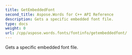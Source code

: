 ```yaml
---
title: GetEmbeddedFont
second_title: Aspose.Words for C++ API Reference
description: Gets a specific embedded font file. 
type: docs
weight: 0
url: /cpp/aspose.words.fonts/fontinfo/getembeddedfont/
---
```


Gets a specific embedded font file. 

